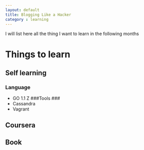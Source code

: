 ```yaml
---
layout: default
title: Blogging Like a Hacker
category : learning
---
```


I will list here all the thing I want to learn in the following months


# Things to learn #
## Self learning ##
### Language ###
* GO 1.1
 Z
###Tools ###
* Cassandra
* Vagrant



## Coursera ##

## Book ##





